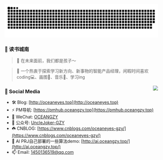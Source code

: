 ![](https://raw.githubusercontent.com/OceanGZY/OceanGZY/output/github-contribution-grid-snake.svg)


### 👋 读书城南
> 🤔 在未来面前，我们都是孩子～

> :orange_book: 一个热衷于探索学习新方向、新事物的智能产品经理，闲暇时间喜欢coding💻、画图🎨、音乐🎵、学习ing


<img align="right" src="https://github-readme-stats-git-masterrstaa-rickstaa/api?username=OcaenEyes&show_icons=true&icon_color=CE1D2D&text_color=718096&bg_color=ffffff&hide_title=true" />

### 👋 Social Media

- 🛠️ Blog: [http://oceaneyes.top](http://oceaneyes.top)
- ⚡ PM导航: [https://pmhub.oceangzy.top](https://pmhub.oceangzy.top)
- 💬 WeChat: [OCEANGZY](https://oceaneyes.top/img/wechatqrcode.jpg)
- 💬 公众号: [UncleJoker-GZY](https://oceaneyes.top/img/wechatgzh.jpeg)
- ☘️ CNBLOG: [https://www.cnblogs.com/oceaneyes-gzy/](https://www.cnblogs.com/oceaneyes-gzy/)
- 🌱 AI PRJ自己部署的一些算法demo: [http://ai.oceangzy.top/](http://ai.oceangzy.top/)
- 📫 Email: 1450136519@qq.com






<!--
**OcaenEyes/OcaenEyes** is a ✨ _special_ ✨ repository because its `README.md` (this file) appears on your GitHub profile.

Here are some ideas to get you started:
- :hammer: Creator of applications and frameworks
- :ram: Founder the ObjCCN
- :meat_on_bone: Meat lover
- 🔭 I’m currently working on ...
- 🌱 I’m currently learning ...
- 👯 I’m looking to collaborate on ...
- 🤔 I’m looking for help with ...
- 💬 Ask me about ...
- 📫 How to reach me: ...
- 😄 Pronouns: ...
- ⚡ Fun fact: ...
-->
